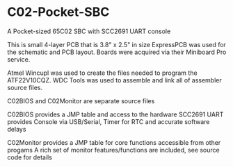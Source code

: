 # C02-Pocket-SBC
A Pocket-sized 65C02 SBC with SCC2691 UART console

This is small 4-layer PCB that is 3.8" x 2.5" in size
  ExpressPCB was used for the schematic and PCB layout.
  Boards were acquired via their Miniboard Pro service.
  
Atmel Wincupl was used to create the files needed to program the ATF22V10CQZ.
WDC Tools was used to assemble and link all of assembler source files.

C02BIOS and C02Monitor are separate source files

  C02BIOS provides a JMP table and access to the hardware
    SCC2691 UART provides Console via USB/Serial, Timer for RTC and accurate software delays
    
  C02Monitor provides a JMP table for core functions accessible from other progams
    A rich set of monitor features/functions are included, see source code for details
    
